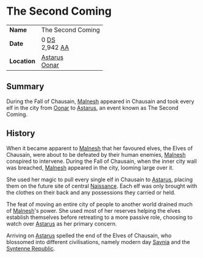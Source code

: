 # The Second Coming

|||
| --- | --- |
| **Name** | The Second Coming | event.2
| **Date** | 0 [DS](../calendars/naissance-calendar.md)<br>2,942 [AA](../calendars/astorian-calendar.md) |
| **Location** | [Astarus](../../celestial-objects/astarus.md)<br>[Oonar](../../celestial-objects/oonar.md) |

## Summary

During the Fall of Chausain, [Malnesh](../../gods/deities/malnesh.md) appeared in Chausain and took every elf in the city from [Oonar](../../celestial-objects/oonar.md) to [Astarus](../../celestial-objects/astarus.md), an event known as The Second Coming.

## History

When it became apparent to [Malnesh](../../gods/deities/malnesh.md) that her favoured elves, the Elves of Chausain, were about to be defeated by their human enemies, [Malnesh](../../gods/deities/malnesh.md) conspired to intervene. During the Fall of Chausain, when the inner city wall was breached, [Malnesh](../../gods/deities/malnesh.md) appeared in the city, looming large over it.

She used her magic to pull every single elf in Chausain to [Astarus](../../celestial-objects/astarus.md), placing them on the future site of central [Naissance](../../places/settlements/cities/arrepont.md). Each elf was only brought with the clothes on their back and any possessions they carried or held.

The feat of moving an entire city of people to another world drained much of [Malnesh](../../gods/deities/malnesh.md)'s power. She used most of her reserves helping the elves establish themselves before retreating to a more passive role, choosing to watch over [Astarus](../../celestial-objects/astarus.md) as her primary concern.

Arriving on [Astarus](../../celestial-objects/astarus.md) spelled the end of the Elves of Chausain, who blossomed into different civilisations, namely modern day [Savnia](../../civilisations/nilsavnic-alliance/states/savnia.md) and the [Syntenne Republic](../../civilisations/syntenne-republic/syntenne-republic.md).
